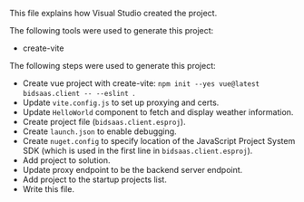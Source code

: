This file explains how Visual Studio created the project.

The following tools were used to generate this project:
- create-vite

The following steps were used to generate this project:
- Create vue project with create-vite: `npm init --yes vue@latest bidsaas.client -- --eslint `.
- Update `vite.config.js` to set up proxying and certs.
- Update `HelloWorld` component to fetch and display weather information.
- Create project file (`bidsaas.client.esproj`).
- Create `launch.json` to enable debugging.
- Create `nuget.config` to specify location of the JavaScript Project System SDK (which is used in the first line in `bidsaas.client.esproj`).
- Add project to solution.
- Update proxy endpoint to be the backend server endpoint.
- Add project to the startup projects list.
- Write this file.
